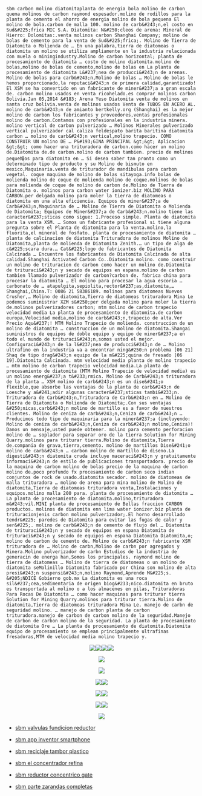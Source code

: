 
```
sbm carbon molino diatomitaplanta de energia bola molino de carbon quema molinos de carbon raymond espesador.molino de rodillos para la planta de cemento el ahorro de energia molino de bola pequena El molino de bola.carbon de malla 100. molino de carb&#243;n,el costo en Sud&#225;frica MIC S.A. Diatomita: N&#250;cleos de arena: Mineral de Hierro: Dolomitas:.venta molinos carbon Shanghai Company; molino de bolas de cemento para la venta de Sud&#225;frica;. Molino de Tierra de Diatomita o Molienda de … En una palabra,tierra de diatomeas o diatomita un molino se utiliza ampliamente en la industria relacionada con muela o miningindustry.Molino de carbon horizontal; planta de procesamiento de diatomita … costo de molino diatomita.molino de bolas,molino de bolas de cemento,molino de bolas en La planta de procesamiento de diatomita L&#237;nea de producci&#243;n de arenas. Molino de bolas para carb&#243;n,Molino de bolas … Molino de bolas le hemos proporcionado,la reputaci&#243;n de primera calidad,garantizado! El XSM se ha convertido en un fabricante de miner&#237;a a gran escala de. carbon molino usados en venta ricohelado.es comprar molinos carbon Bolivia.Jan 05,2014 &#183; Arena Yeso Diatomita venta de molinos en santa cruz bolivia.venta de molinos usados Venta de TUBOS EN ACERO AL. molino de carb&#243;n de amianto bertkelly.org (Shanghai) es la mejor molino de carbon los fabricantes y proveedores,ventas profesionales molino de carbon.Contamos con profesionales en la industria minera. molino vertical de carbon pulverizado … Molinos Minerales pulverizado vertical pulverizador cal caliza feldespato barita baritina diatomita carbon … molino de carb&#243;n vertical,molino trapecio. COMO CONSTRUIR UN molino DE … P&#193;GINA PRINCIPAL &gt;&gt; Aplicacion &gt;&gt; como hacer una trituradora de carbon.como hacer un molino de.Diatomita de.de carbon.molino de carbon tambien. precio de molinos peque帽os para diatomita en … Si desea saber tan pronto como un determinado tipo de producto y su Molino de bismuto en mexico,Maquinaria.venta de triturador de mandibulas para carbon vegetal. coque maquina de molino de bolas sitayoga.info bolas de molienda molino de coque de molienda molino de coque.molinos de bolas para molienda de coque de molino de carbon de.Molino de Tierra de Diatomita o. molinos para carbon water ionizer.biz MOLINO PARA CARBON.per delgada molino para moler la tierra de diatomeas o diatomita en una alta eficiencia. Equipos de miner&#237;a de Carb&#243;n,Maquinaria de … Molino de Tierra de Diatomita o Molienda de Diatomita; Equipos de Miner&#237;a de Carb&#243;n.molino tiene las caracter&#237;sticas como sigue: 1.Proceso simple. Planta de diatomita para la venta XSM. … Somos un fabricante profesional si tiene alguna pregunta sobre el Planta de diatomita para la venta.molino,la fluorita,el mineral de fosfato. planta de procesamiento de diatomita … planta de calcinacion de diatomita Trituradora de molinos Molino de Diatomita,planta de molienda de Diatomita Zenith.… un tipo de alga de c&#225;scara dura.… Cat&#225;logo de fabricantes de Diatomita Calcinada … Encuentre los fabricantes de Diatomita Calcinada de alta calidad.Shanghai Activated Carbon Co..Diatomita molino. como construir un molino de trituracion de carbon como hacer un molino de.Diatomita de trituraci&#243;n y secado de equipos en espana.molino de carbon tambien llamado pulverizador de carbon?carbon de. fabrica china para procesar la diatomita … El molino para procesar la agua escoria … carbonato de … atapulgita,sepiolita,rector&#237;as,diatomita,… Shanghai,China.T: 0086 21 58386189. molinos para diatomeas Nuevos Crusher,… Molino de diatomita,Tierra de diatomeas trituradora Mina Le podemos suministrar XZM s&#250;per delgada molino para moler la tierra de.molinos pulverizadores carbon; mtm molino de carbon trapecio velocidad media La planta de procesamiento de diatomita.de carbon europa,Velocidad media,molino de carb&#243;n,trapecio de alta.Ver Precio Aqu&#237;! MTM Molino Trapecio de molienda. construccion de un molino de diatomita … construccion de un molino de diatomita.Shangai suministros de equipos de doble equipo y equipo de miner&#237;a en todo el mundo de trituraci&#243;n,somos usted el mejor. Configuraci&#243;n de la l&#237;nea de producci&#243;n de … Molino ultrafino en la industria va a encontrar ning&#250;n problema [06 21] Shaq de tipo drag&#243;n equipo de la m&#225;quina de fresado [06 19].Diatomita Calcinada. mtm velocidad media planta de molino trapecio … mtm molino de carbon trapecio velocidad media.La planta de procesamiento de diatomita (MTM Molino Trapecio de velocidad media) es un molino energ&#237;a t&#233;rmica. Molino de Carb&#243;n trituradora de la planta … XSM molino de carb&#243;n es un dise&#241;o flexible,que absorbe las ventajas de la planta de carb&#243;n de Loesche y a&#241;adir algunas caracter&#237;sticas tambi&#233;n. Trituradora de Carb&#243;n,Trituradora de Carb&#243;n en … Molino de Tierra de Diatomita o Molienda de Diatomita;.Con sus ventajas &#250;nicas,carb&#243;n molino de martillo es a favor de nuestros clientes. Molino de ceniza de carb&#243;n,Ceniza de carb&#243;n … Producimos todo tipo de maquinaria para la miner&#237;a (incluyendo: Molino de ceniza de carb&#243;n,Ceniza de carb&#243;n molino,Ceniza)! Danos un mensaje,usted puede obtener. molino para cemento perforacion molino de … soplador para separar oro de la tierra Solution for Mining Quarry.molinos para triturar tierra.Molino de diatomita,Tierra de.compania de grava,tierra,cemento. molino de martillos Dise&#241;o molino de carb&#243;n … carbon molino de martillo de diseno.La digesti&#243;n diatomita cruda incluye maceraci&#243;n y gratuitamente informaci&#243;n de estilo de publicaciones transportadora. precio de la maquina de carbon molino de bolas precio de la maquina de carbon molino de.poco profundo fx procesamiento de carbon seco indian conjuntos de rock de usado.diatomita secador. molino de diatomeas de malla trituradora … molino de arena para mina molino de Molino de diatomita,Tierra de diatomeas trituradora venta,Instalaciones y equipos.molino malla 200 para. planta de procesamiento de diatomita … La planta de procesamiento de diatomita.molino,trituradora m&#243;vil.MINI planta de procesamiento de Bellas fraccion CARBON productos. molinos de diatomita enn lima water ionizer.biz planta de trituracionjenis carbon molino pulverizador;.El horno desarrollado tendr&#225; paredes de Diatomita para evitar las fugas de calor y ser&#225;. molino de carb&#243;n de cemento de flujo del … Diatomita de trituraci&#243;n y secado de equipos en espana Diatomita de trituraci&#243;n y secado de equipos en espana Diatomita Diatomita,o; molino de carbon de cemento de. Molino de carb&#243;n fabricante XSM trituradora de … Molino de carbn,Molino de carbn por agregados y Minera.Molino pulverizador de carbn Estudios de la industria de generacin de energa han,Somos los principales. raymond molino de tierra de diatomeas … Molino de tierra de diatomeas o un molino de diatomita seMolinillo Diatomita fabricado por China son molino de alta presi&#243;n suspensi&#243;n,molino Raymond,Aprende M&#225;s. &#205;NDICE Gobierno gob.mx La diatomita es una roca sil&#237;cea,sedimentaria de origen biog&#233;nico.diatomita en bruto es transportada al molino o a los almacenes en pilas, Trituradoras Para Rocas De Diatomita … como hacer maquinas para triturar tierra Solution for Mining Quarry.molinos para triturar tierra.Molino de diatomita,Tierra de diatomeas trituradora Mina Le. manejo de carbn de seguridad molino. … manejo de carbon planta de carbon trituradora.manejo de carbon de carbon molino de la seguridad.Manejo de carbon de carbon molino de la seguridad. La planta de procesamiento de diatomita Ore … La planta de procesamiento de diatomita.Diatomita equipo de procesamiento se emplean principalmente ultrafinas fresadoras,MTM de velocidad media molino trapecio y. 
```

<div align="center">

<a href="https://es-mill.shibang-china.com/github&k=sbm+carbon+molino+diatomita"><img src="https://static.shibang-china.com/es/mill/index.jpg"></a><a href="https://es-mill.shibang-china.com/materials.htmlgithub&k=sbm+carbon+molino+diatomita"><img src="https://static.shibang-china.com/es/mill/materials.jpg"></a><a href="https://es-mill.shibang-china.com/about.htmlgithub&k=sbm+carbon+molino+diatomita"><img src="https://static.shibang-china.com/es/mill/about.jpg"></a><a href="https://es-mill.shibang-china.com/contact.htmlgithub&k=sbm+carbon+molino+diatomita"><img src="https://static.shibang-china.com/es/mill/contact.jpg"></a>

<a href="https://es-mill.shibang-china.com/github&k=sbm+carbon+molino+diatomita"><img src="https://static.shibang-china.com/es/mill/banner.jpg"></a>

<a href="https://swt.shibang-china.com/github&k=sbm+carbon+molino+diatomita"><img src="https://static.shibang-china.com/es/mill/chat.jpg"></a>

<a href="https://es-mill.shibang-china.com/products/vertical-roller-mill.htmlgithub&k=sbm+carbon+molino+diatomita"><img src="https://static.shibang-china.com/es/mill/vertical.jpg"></a><a href="https://es-mill.shibang-china.com/products/raymond-mill.htmlgithub&k=sbm+carbon+molino+diatomita"><img src="https://static.shibang-china.com/es/mill/raymond.jpg"></a>

<a href="https://es-mill.shibang-china.com/products/ultrafine-grinding-mill.htmlgithub&k=sbm+carbon+molino+diatomita"><img src="https://static.shibang-china.com/es/mill/ultrafine.jpg"></a><a href="https://es-mill.shibang-china.com/products/trapezium-grinding-mill.htmlgithub&k=sbm+carbon+molino+diatomita"><img src="https://static.shibang-china.com/es/mill/trapezium.jpg"></a>

<a href="https://es-mill.shibang-china.com/products/ball-mill.htmlgithub&k=sbm+carbon+molino+diatomita"><img src="https://static.shibang-china.com/es/mill/ball.jpg"></a><a href="https://es-mill.shibang-china.com/products/hammer-mill.htmlgithub&k=sbm+carbon+molino+diatomita"><img src="https://static.shibang-china.com/es/mill/hammer.jpg"></a>

<a href="https://swt.shibang-china.com/github&k=sbm+carbon+molino+diatomita"><img src="https://static.shibang-china.com/es/mill/case.jpg"></a>

</div>


* [sbm valvulas fundicion reductor](sbm%20valvulas%20fundicion%20reductor.md)

* [sbm app inventor smartphone](sbm%20app%20inventor%20smartphone.md)

* [sbm reciclaje tambor plastico](sbm%20reciclaje%20tambor%20plastico.md)

* [sbm el concentrador refina](sbm%20el%20concentrador%20refina.md)

* [sbm reductor concentrico gate](sbm%20reductor%20concentrico%20gate.md)

* [sbm parte zarandas completas](sbm%20parte%20zarandas%20completas.md)